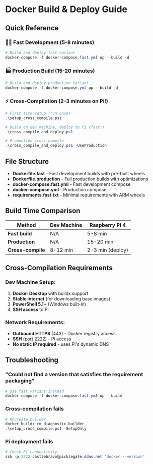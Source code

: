 # Docker Build & Deploy Guide

## Quick Reference

### 🏃‍♂️ Fast Development (5-8 minutes)
```powershell
# Build and deploy fast variant
docker-compose -f docker-compose.fast.yml up --build -d
```

### 🏭 Production Build (15-20 minutes)
```powershell
# Build and deploy production variant
docker-compose -f docker-compose.yml up --build -d
```

### ⚡ Cross-Compilation (2-3 minutes on Pi!)
```powershell
# First time setup (run once)
.\setup_cross_compile.ps1

# Build on dev machine, deploy to Pi (fast!)
.\cross_compile_and_deploy.ps1

# Production cross-compile
.\cross_compile_and_deploy.ps1 -UseProduction
```

## File Structure

- **Dockerfile.fast** - Fast development builds with pre-built wheels
- **Dockerfile.production** - Full production builds with optimizations
- **docker-compose.fast.yml** - Fast development compose
- **docker-compose.yml** - Production compose
- **requirements.fast.txt** - Minimal requirements with ARM wheels

## Build Time Comparison

| Method | Dev Machine | Raspberry Pi 4 |
|--------|-------------|----------------|
| **Fast build** | N/A | 5-8 min |
| **Production** | N/A | 15-20 min |
| **Cross-compile** | 8-12 min | 2-3 min (deploy) |

## Cross-Compilation Requirements

### Dev Machine Setup:
1. **Docker Desktop** with buildx support
2. **Stable internet** (for downloading base images)
3. **PowerShell 5.1+** (Windows built-in)
4. **SSH access** to Pi

### Network Requirements:
- **Outbound HTTPS** (443) - Docker registry access
- **SSH** (port 2222) - Pi access
- **No static IP required** - uses Pi's dynamic DNS

## Troubleshooting

### "Could not find a version that satisfies the requirement packaging"
```powershell
# Use fast variant instead
docker-compose -f docker-compose.fast.yml up --build
```

### Cross-compilation fails
```powershell
# Recreate builder
docker buildx rm diagnostic-builder
.\setup_cross_compile.ps1 -SetupOnly
```

### Pi deployment fails
```powershell
# Check Pi connectivity
ssh -p 2222 castlebravo@picklegate.ddns.net 'docker --version'
```
